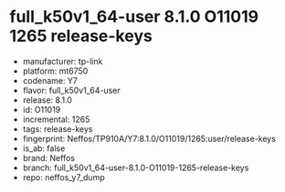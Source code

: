 # full_k50v1_64-user 8.1.0 O11019 1265 release-keys
- manufacturer: tp-link
- platform: mt6750
- codename: Y7
- flavor: full_k50v1_64-user
- release: 8.1.0
- id: O11019
- incremental: 1265
- tags: release-keys
- fingerprint: Neffos/TP910A/Y7:8.1.0/O11019/1265:user/release-keys
- is_ab: false
- brand: Neffos
- branch: full_k50v1_64-user-8.1.0-O11019-1265-release-keys
- repo: neffos_y7_dump
